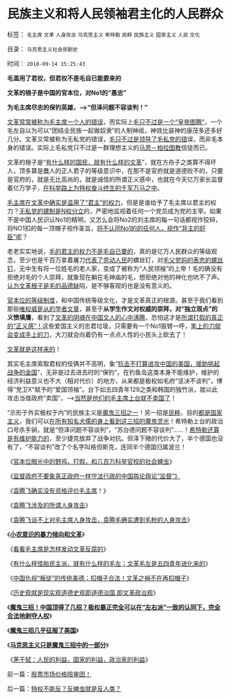 # 民族主义和将人民领袖君主化的人民群众

标签： `毛主席` `文革` `人身攻击` `马克思主义` `希特勒` `民粹` `民族主义` `国家主义` `人民` `文化` 

目录： `马克思主义社会悲剧史`

时间： `2010-09-14 15:25:43`

**毛滥用了君权，但君权不是毛自已能要来的**

**文革的根子是中国的官本位，对No1的“愚忠”**

**为毛主席尽忠的保钓英雄，——>“但泽问题不容谈判！”**

[文革常常被称为毛主席一个人的错误](../../../2009/7/5/历史责任归咎于毛主席是不公正的.md)，而实际上[毛只不过是一个“皇帝图腾”](../../../2009/6/27/毛泽东思想是党的集体结晶品牌非个人天才.md)，一个毛左自以为可以“团结全民族一起做奴隶”的人制神祗，神效比装神的康茂多还多好几分。文革又常被称为无私党的错误，[毛只不过是领导了毛私党的错](http://hi.baidu.com/darthchn/blog/item/d3308c2bb07111315343c1fc.html)误，而非毛本身的错误。实际上毛私党只不过是一群理想主义的[马恩－柏拉图教](../../../2010/8/8/近2500年是公有制瓦解的历史.md)信徒而已。

文革的根子是“[有什么样的国民，就有什么样的文革](../../../2010/6/1/民主不允许意识形态口号;不要再搞政治运动.md)”，就在方舟子之类算不得坏人，顶多算是蠢人的正人君子的等级意识中，在那不是官府就是道德败不的，只要是官府的，就是无比高尚的，就是诚信的所谓正义感中，也就在今天亿万家长监督着亿万学子，[在科举路上为特权奋斗终生的千军万马之中](../../../2009/12/13/科举不是教育，全民求官不是经济.md)。

[毛主席在文革中确实是滥用了“君主”的权力](../../../2009/7/3/看看毛主席是怎样发动文革反腐的.md)，但是是谁给予了毛主席以君主的权力？[无私党的建制是N权分立](../../../2010/7/6/“三权分立”既非民主也不科学.md)的，严密地监视着任何一个党员成为党的主宰。如果不是中国人民识认No1的精明，又怎么会将No2的刘主席的每一句话都视作狡辩，将NO1扣的每一顶帽子视作圣旨，[将不认同No1的的任何人，视作“背主的奸臣”呢](../../../2010/5/26/为什么类种姓制度排斥技术进步.md)？

老老实实地说，[毛的君主的权力不是毛自已要的](../../../2010/6/25/政治家是开发政治利益的专家.md)，真的是亿万人民群众的等级观念，至少也是千百万拿着屠刀[代表了劳动人民](../../../2009/8/6/谁能代表了今天全中国的劳动者利益？.md)的螺丝钉，对[毛父党妈的表忠的螺丝钉](http://blog.sina.com.cn/s/blog_5563a64d0100ekm2.html)，无中生有将一位姓毛的老人家，变成了被称为“人民领袖”的上帝！毛的确没有拒绝对毛的个人崇拜，就象现在躺在毛神庙的毛，想拒绝对他的神化也吭不了声。[认为文革根子是毛的品德缺](http://blog.sina.com.cn/s/blog_5563a64d0100kmkr.html)陷，是不够客观的也是没有意义的。

[官本位的等级制度](../../../2010/7/29/人权普世的价值观在于捍卫自已的权益.md)，和中国传统等级文化，才是文革真正的根源。甚至于我们看到那些[唯权威是从的学者文章](../../../2010/6/20/中国文史权威没有个人方法论.md)，甚至于**从学生作文对权威的崇拜，对“独立观点”的义愤填膺**，看到了[文革的阴魂在中国文人的心中沸腾](../../../2010/7/22/唐骏吹牛是小过，文革攻讦是大错.md)，恐怕这才是[所谓打假的真正的“正义感”！](../../../2009/11/14/正义感也可以变得非常可怕.md)这些爱国主义的忠君垃圾，只需要有一个No1振臂一呼，[笔上的刀就会变成手上的刀](../../../2010/5/27/道德史观就是文革政治观.md)，大刀就会向着仍有一点点人性的小民头上砍去了！

[文革就是这样来的](../../../2010/6/1/民主不允许意识形态口号;不要再搞政治运动.md)！

其实毛主席索取君权的伎俩并不高明，象“[抗击不打算进攻中国的美国，援助挑起战争的金国](../../../2010/9/13/战争的意义是什么？胜利有什么价值.md)”，无非是过去进去时的“保钓”。在钓鱼岛这类本身不能维护，维护的经济利益意义也不大（相对代价）的地方，从来都是极权如毛府“坚决不谈判”，博得“党卫X”赋予的“爱国领袖”。台下如五四青年129之类和韩国的独竹派，就以此攻击当值政府“卖国”，——>[当然是他们的毛主席上台就不卖国了](../../../2009/1/30/愚蠢的战争可能也是聪明政治的工具.md)！

“示形于外实极权于内”的民族主义是[魔鬼三招之一](../../../2010/3/17/征服“最理性的德意志民族”的魔鬼三招！.md)！另一招是[民粹](../../../2010/9/11/世界左学和民粹研究.md)，目的[都是国家主义](../../../2010/3/18/旧德国是爱国分子追求的理想帝国.md)，我们可以[在所有知名犬儒的身上看到这三招的魔鬼灵光](../../../2010/8/6/“犬儒”特指有批评没有解决方法的批评家.md)！希特勒上台的政治口号杀手锏，就是“但泽问题不容谈判”，“苏台德问题不容谈判”……！[希特勒还算是有维护能力的](../../../2010/3/30/希特勒的纳粹主义是怎么来的.md)，至少捷克放弃了战争对抗。但泽下赌的代价大了，半个德国也没有了，“不容谈判”改了个名字叫格但斯克，连同半个德国归属波兰！

《[官本位眼光中的野鸡，打假，和几百万科举官校的社会蜱虫](../../../2010/9/13/唐骏假文凭背后的几百万科举蜱虫.md)》

《[监督政府不要象真正政府一样守法行政的中国舆论舆论“监督”》](../../../2010/9/13/中国特色的舆论监督.md)

《[袁腾飞确实没有资格评价毛主席](../../../2010/5/24/袁腾飞确实没有资格评价毛主席！散户有胆量赚钱吗？.md)！》

《[袁腾飞涉及的所谓人身攻击](http://hi.baidu.com/darthchn/blog/item/5a399c2c5539c039349bf7e7.html)》

《[袁腾飞谈不上对毛主席人身攻击，袁腾毛确实遭到毛粉的人身攻击](%E8%A2%81%E8%85%BE%E9%A3%9E%E7%BB%9D%E6%B2%A1%E6%9C%89%E4%BA%BA%E8%BA%AB%E6%94%BB%E5%87%BB%E5%8D%B4%E9%81%AD%E6%AF%9B%E6%B4%BE%E4%BA%BA%E8%BA%AB%E6%94%BB%E5%87%BB)》

《**[小农意识的暴力倾向和文革](../../../2009/11/12/小农意识的暴力倾向和文革.md)**》

《[看看毛主席是怎样发动文革反腐的](../../../2009/7/3/看看毛主席是怎样发动文革反腐的.md)》

《[有什么样怪胎民主派，就有什么样的毛左；文革毛左是五四青年进化来的](../../../2010/6/1/民主不允许意识形态口号;不要再搞政治运动.md)》

《[中国仇视“叛徒”的传统美德；扣帽子合法！文革之祸不在再扣帽子](../../../2010/6/1/文革之祸不在于扣帽子;有人的地方就有帽子.md)》

《[历史观就是现实观道德史观即道德治国,即文革政治观](../../../2010/5/27/道德史观就是文革政治观.md)》

《[**魔鬼三招！中国顶得了几招？极权暴正完全可以在“左右派”一致的认同下，完全合法地剥夺人权**](../../../2010/3/19/魔鬼三招！中国顶得了几招？.md)》

《[**魔鬼三招几乎征服了美国**](../../../2010/3/19/魔鬼三招几乎征服了美国.md)》

《**[马克思主义只是魔鬼三招中的一部分](%E9%A9%AC%E5%85%8B%E6%80%9D%E4%B8%BB%E4%B9%89%E5%8F%AA%E6%98%AF%E9%AD%94%E9%AC%BC%E4%B8%89%E6%8B%9B%E4%B8%AD%E7%9A%84%E4%B8%80%E9%83%A8%E5%88%86)**》

《[茅于轼：人民的利益，国家的利益，政治家的利益](http://blog.sina.com.cn/s/blog_49a3971d01000bvy.html)》



前一篇：[股票市场价格陪审团！](../../../2010/9/14/股票市场价格陪审团！.md)

后一篇：[特权不能反？反蜱虫就是反人类？](../../../2010/9/14/特权不能反？反蜱虫就是反人类？.md)